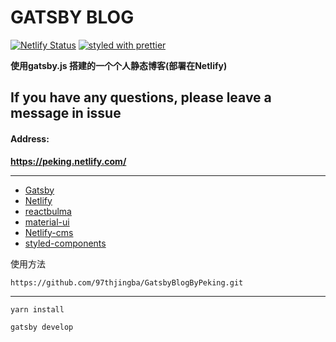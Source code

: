 # GATSBY BLOG

[![Netlify Status](https://api.netlify.com/api/v1/badges/72747953-bcd7-4a37-9954-f89e94ed8a5f/deploy-status)](https://app.netlify.com/sites/elated-lewin-51cf0d/deploys)
[![styled with prettier](https://img.shields.io/badge/styled_with-prettier-ff69b4.svg)](https://github.com/prettier/prettier)


**使用gatsby.js 搭建的一个个人静态博客(部署在Netlify)**

## If you have any questions, please leave a message in issue
#### Address:
**https://peking.netlify.com/**

---
- [Gatsby](https://www.gatsbyjs.org/)
- [Netlify](https://www.netlify.com/)
- [reactbulma](https://github.com/kulakowka/react-bulma)
- [material-ui](https://material-ui.com/styles/basics/)
- [Netlify-cms](https://www.netlifycms.org/)
- [styled-components](https://github.com/styled-components/styled-components)
  



使用方法

```
https://github.com/97thjingba/GatsbyBlogByPeking.git
```

---

```
yarn install
```


```
gatsby develop
```
